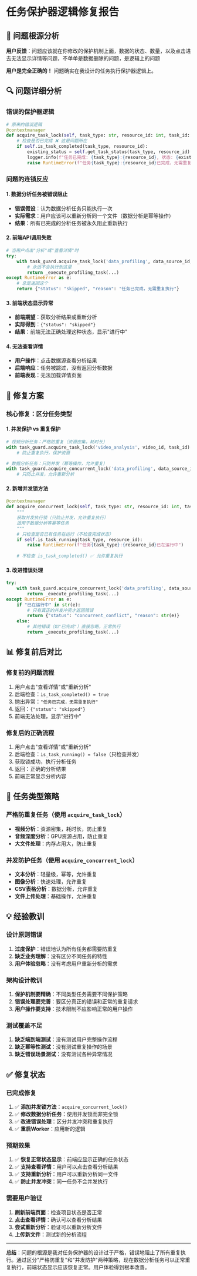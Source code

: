 # 任务保护器逻辑修复报告

## 🚨 **问题根源分析**

**用户反馈**：问题应该就在你修改的保护机制上面，数据的状态、数量，以及点击进去无法显示详情等问题，不单单是数据删除的问题，是逻辑上的问题

**用户是完全正确的！** 问题确实在我设计的任务执行保护器逻辑上。

## 🔍 **问题详细分析**

### **错误的保护器逻辑**
```python
# 原来的错误逻辑
@contextmanager
def acquire_task_lock(self, task_type: str, resource_id: int, task_id: str, timeout: int = 7200):
    # 检查是否已完成 ❌ 这是问题所在
    if self.is_task_completed(task_type, resource_id):
        existing_status = self.get_task_status(task_type, resource_id)
        logger.info(f"任务已完成: {task_type}:{resource_id}, 状态: {existing_status}")
        raise RuntimeError(f"任务{task_type}:{resource_id}已完成，无需重复执行")  # ❌ 错误逻辑
```

### **问题的连锁反应**

#### **1. 数据分析任务被错误阻止**
- **错误假设**：认为数据分析任务只能执行一次
- **实际需求**：用户应该可以重新分析同一个文件（数据分析是幂等操作）
- **结果**：所有已完成的分析任务被永久阻止重新执行

#### **2. 前端API调用失败**
```python
# 当用户点击"分析"或"查看详情"时
try:
    with task_guard.acquire_task_lock('data_profiling', data_source_id, task_id):
        # 永远不会执行到这里
        return _execute_profiling_task(...)
except RuntimeError as e:
    # 总是返回这个
    return {"status": "skipped", "reason": "任务已完成，无需重复执行"}
```

#### **3. 前端状态显示异常**
- **前端期望**：获取分析结果或重新分析
- **实际得到**：`{"status": "skipped"}` 
- **结果**：前端无法正确处理这种状态，显示"进行中"

#### **4. 无法查看详情**
- **用户操作**：点击数据源查看分析结果
- **后端响应**：任务被跳过，没有返回分析数据
- **前端表现**：无法加载详情页面

## 🔧 **修复方案**

### **核心修复：区分任务类型**

#### **1. 并发保护 vs 重复保护**
```python
# 视频分析任务：严格防重复（资源密集，耗时长）
with task_guard.acquire_task_lock('video_analysis', video_id, task_id):
    # 防止重复执行，保护资源

# 数据分析任务：只防并发（幂等操作，允许重复）
with task_guard.acquire_concurrent_lock('data_profiling', data_source_id, task_id):
    # 只防止并发，允许重新分析
```

#### **2. 新增并发锁方法**
```python
@contextmanager
def acquire_concurrent_lock(self, task_type: str, resource_id: int, task_id: str, timeout: int = 7200):
    """
    获取并发执行锁（只防止并发，允许重复执行）
    适用于数据分析等幂等任务
    """
    # 只检查是否已有任务在运行（不检查完成状态）
    if self.is_task_running(task_type, resource_id):
        raise RuntimeError(f"任务{task_type}:{resource_id}已在运行中")
    
    # 不检查 is_task_completed() ✅ 允许重复执行
```

#### **3. 改进错误处理**
```python
try:
    with task_guard.acquire_concurrent_lock('data_profiling', data_source_id, task_id):
        return _execute_profiling_task(...)
except RuntimeError as e:
    if "已在运行中" in str(e):
        # 只有真正的并发冲突才返回错误
        return {"status": "concurrent_conflict", "reason": str(e)}
    else:
        # 其他错误（如"已完成"）直接忽略，正常执行
        return _execute_profiling_task(...)
```

## 📊 **修复前后对比**

### **修复前的问题流程**
1. 用户点击"查看详情"或"重新分析"
2. 后端检查：`is_task_completed() = true`
3. 抛出异常：`"任务已完成，无需重复执行"`
4. 返回：`{"status": "skipped"}`
5. 前端无法处理，显示"进行中"

### **修复后的正确流程**
1. 用户点击"查看详情"或"重新分析"
2. 后端检查：`is_task_running() = false`（只检查并发）
3. 获取锁成功，执行分析任务
4. 返回：正确的分析结果
5. 前端正常显示分析内容

## 🎯 **任务类型策略**

### **严格防重复任务**（使用 `acquire_task_lock`）
- **视频分析**：资源密集，耗时长，防止重复
- **音频深度分析**：GPU资源占用，防止重复
- **大文件处理**：内存占用大，防止重复

### **并发防护任务**（使用 `acquire_concurrent_lock`）
- **文本分析**：轻量级，幂等，允许重复
- **图像分析**：快速处理，允许重复
- **CSV表格分析**：数据分析，允许重复
- **文件上传处理**：基础操作，允许重复

## 💡 **经验教训**

### **设计原则错误**
1. **过度保护**：错误地认为所有任务都需要防重复
2. **缺乏业务理解**：没有区分不同任务的特性
3. **用户体验忽略**：没有考虑用户重新分析的需求

### **架构设计教训**
1. **保护机制要精确**：不同类型任务需要不同保护策略
2. **错误处理要完善**：要区分真正的错误和正常的重复请求
3. **用户操作要支持**：技术限制不应影响正常的用户操作

### **测试覆盖不足**
1. **缺乏端到端测试**：没有测试用户完整操作流程
2. **缺乏幂等性测试**：没有测试重复操作的场景
3. **缺乏错误场景测试**：没有测试各种异常情况

## ✅ **修复状态**

### **已完成修复**
1. ✅ **添加并发锁方法**：`acquire_concurrent_lock()`
2. ✅ **修改数据分析任务**：使用并发锁而非完全锁
3. ✅ **改进错误处理**：区分并发冲突和重复执行
4. ✅ **重启Worker**：应用新的逻辑

### **预期效果**
1. ✅ **恢复正常状态显示**：前端应显示正确的任务状态
2. ✅ **支持查看详情**：用户可以点击查看分析结果
3. ✅ **支持重新分析**：用户可以重新分析同一文件
4. ✅ **防止并发冲突**：同一任务不会并发执行

### **需要用户验证**
1. **刷新前端页面**：检查项目状态是否正常
2. **点击查看详情**：确认可以查看分析结果
3. **尝试重新分析**：验证可以重新分析文件
4. **上传新文件**：测试新的分析流程

---

**总结**：问题的根源是我对任务保护器的设计过于严格，错误地阻止了所有重复执行。通过区分"严格防重复"和"并发防护"两种策略，现在数据分析任务可以正常重复执行，前端状态显示应该恢复正常。用户体验得到根本改善。 